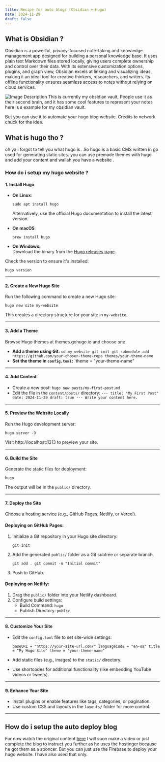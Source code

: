 ```yaml
---
title: Recipe for auto blogs (Obsidian + Hugo)
Date: 2024-11-29
draft: false
---
```

## What is Obsidian ?

Obsidian is a powerful, privacy-focused note-taking and knowledge management app designed for building a personal knowledge base. It uses plain text Markdown files stored locally, giving users complete ownership and control over their data. With its extensive customization options, plugins, and graph view, Obsidian excels at linking and visualizing ideas, making it an ideal tool for creative thinkers, researchers, and writers. Its offline functionality ensures seamless access to notes without relying on cloud services.

![Image Description](/images/Pasted%20image%2020241129143042.png)
This is currently my obsidian vault, People use it as their second brain, and it has some cool features to represent your notes here is a example for my obsidian vault.

But you can use it to automate your hugo blog website. Credits to network chuck for the idea.

## What is hugo tho ?
oh ya i forgot to tell you what hugo is . So hugo is a basic CMS written in go used for generating static sites. you can use premade themes with hugo and add your content and wallah you have a website .

### How do i setup my hugo website ?
#### **1. Install Hugo**

- **On Linux**:
    
    
    
    `sudo apt install hugo`
    
    Alternatively, use the official Hugo documentation to install the latest version.
    
- **On macOS**:
    
    
    
    `brew install hugo`
    
- **On Windows**:  
    Download the binary from the [Hugo releases page](https://github.com/gohugoio/hugo/releases).
    

Check the version to ensure it's installed:


`hugo version`

---
#### **2. Create a New Hugo Site**

Run the following command to create a new Hugo site:



`hugo new site my-website`

This creates a directory structure for your site in `my-website`.

---

#### **3. Add a Theme**

Browse Hugo themes at themes.gohugo.io and choose one.

- **Add a theme using Git:**
    `cd my-website git init git submodule add https://github.com/your-chosen-theme-repo themes/your-theme-name`
- **Set the theme in `config.toml`:**
    `theme = "your-theme-name"

---

#### **4. Add Content**

- Create a new post:
	`hugo new posts/my-first-post.md`
- Edit the file in the `content/posts/` directory:
	`--- title: "My First Post" date: 2024-11-29 draft: true --- Write your content here.`
---

#### **5. Preview the Website Locally**

Run the Hugo development server:


`hugo server -D`

Visit http://localhost:1313 to preview your site.

---

#### **6. Build the Site**

Generate the static files for deployment:


`hugo`

The output will be in the `public/` directory.

---

#### **7. Deploy the Site**

Choose a hosting service (e.g., GitHub Pages, Netlify, or Vercel).

#### **Deploying on GitHub Pages:**

1. Initialize a Git repository in your Hugo site directory:
    
 
    
    `git init`
    
2. Add the generated `public/` folder as a Git subtree or separate branch.

    
    `git add . git commit -m "Initial commit"`
    
3. Push to GitHub.

#### **Deploying on Netlify:**

1. Drag the `public/` folder into your Netlify dashboard.
2. Configure build settings:
    - Build Command: `hugo`
    - Publish Directory: `public`

---

#### **8. Customize Your Site**

- Edit the `config.toml` file to set site-wide settings:
    
    
    `baseURL = "https://your-site-url.com/" languageCode = "en-us" title = "My Hugo Site" theme = "your-theme-name"`
    
- Add static files (e.g., images) to the `static/` directory.
    
- Use shortcodes for additional functionality (like embedding YouTube videos or tweets).
    

---

#### **9. Enhance Your Site**

- Install plugins or enable features like tags, categories, or pagination.
- Use custom CSS and layouts in the `layouts/` folder for more control.

---


## How do i setup the auto deploy blog 
For now watch the original content [here](https://www.youtube.com/watch?v=dnE7c0ELEH8&ab_channel=NetworkChuck)
I will soon make a video or just complete the blog to instruct you further as he uses the hostinger because he got them as a sponcer. But you can just use the Firebase to deploy your hugo website.
I have also used that only.